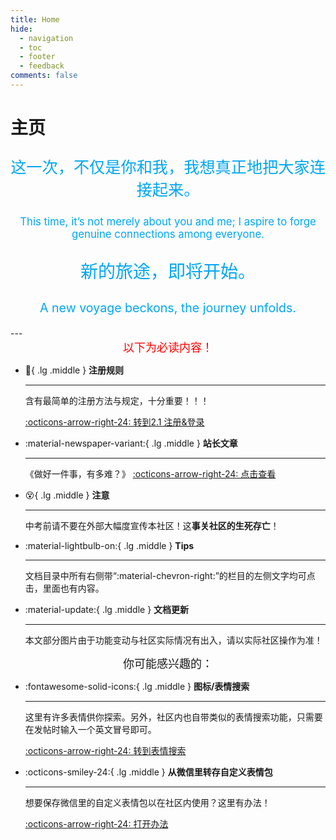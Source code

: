 ```yaml
---
title: Home
hide:
  - navigation
  - toc
  - footer
  - feedback
comments: false
---
```

# 主页

<script src="https://cdn.bootcdn.net/ajax/libs/typed.js/2.1.0/typed.umd.min.js"></script>
<center>
<div id="typed-strings">
  <p style="color:#02A6F2;font-size:1.8em">这一次，不仅是你和我，我想真正地把大家连接起来。</p>
  <p style="color:#02A6F2;font-size:1.2em">This time, it’s not merely about you and me; I aspire to forge genuine connections among everyone.</p>
    <p style="color:#02A6F2;font-size:2em">新的旅途，即将开始。</p>
      <p style="color:#02A6F2;font-size:1.4em">A new voyage beckons, the journey unfolds.</p>
</div>
</center>
<span id="typed"></span>
<script>
  var typed = new Typed('#typed', {
    stringsElement: '#typed-strings'
        typeSpeed: 20,
    backSpeed: 20,
    startDelay: 100,
    loop: true,
    loopCount: Infinity,
  });
</script>
---

<center><font  color= "red" size=4>以下为必读内容！</font></center>

<div class="grid cards" markdown>

-   :pencil:{ .lg .middle } __注册规则__

    ---
	含有最简单的注册方法与规定，十分重要！！！
	
    [:octicons-arrow-right-24: 转到2.1 注册&登录](/basic/2.1.%E6%B3%A8%E5%86%8C%26%E7%99%BB%E5%BD%95.html)

-   :material-newspaper-variant:{ .lg .middle } __站长文章__

    ---
    《做好一件事，有多难？》
    [:octicons-arrow-right-24: 点击查看](https://mp.weixin.qq.com/s/KmGX-9a1oGl3i-xju3XYMw)

-   :dizzy_face:{ .lg .middle } __注意__

    ---
	中考前请不要在外部大幅度宣传本社区！这**事关社区的生死存亡**！

-   :material-lightbulb-on:{ .lg .middle } __Tips__

    ---

    文档目录中所有右侧带“:material-chevron-right:”的栏目的左侧文字均可点击，里面也有内容。

-   :material-update:{ .lg .middle } __文档更新__

    ---

    本文部分图片由于功能变动与社区实际情况有出入，请以实际社区操作为准！
</div>

<center><font   size=4>你可能感兴趣的：</font></center>

<div class="grid cards" markdown>

-   :fontawesome-solid-icons:{ .lg .middle } __图标/表情搜索__

    ---

    这里有许多表情供你探索。另外，社区内也自带类似的表情搜索功能，只需要在发帖时输入一个英文冒号即可。

    [:octicons-arrow-right-24: 转到表情搜索](/info/iconsearch.html)

-   :octicons-smiley-24:{ .lg .middle } __从微信里转存自定义表情包__

	---
	想要保存微信里的自定义表情包以在社区内使用？这里有办法！

	[:octicons-arrow-right-24: 打开办法](/info/4.2.%E8%BD%AC%E5%AD%98%E8%A1%A8%E6%83%85%E5%8C%85.html)
	
</div>










